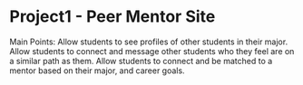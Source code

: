 # Project1 - Peer Mentor Site

Main Points:
Allow students to see profiles of other students in their major.
Allow students to connect and message other students who they feel are on a similar path as them.
Allow students to connect and be matched to a mentor based on their major, and career goals.
